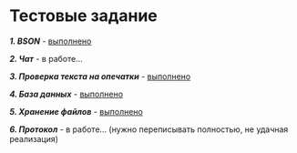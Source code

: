 # Тестовые задание

**_1. BSON_** - [выполнено](https://github.com/SergeiNevostruev/backend_marathon_Lad/tree/main/bson)

**_2. Чат_** - в работе...

**_3. Проверка текста на опечатки_** - [выполнено](https://github.com/SergeiNevostruev/backend_marathon_Lad/tree/main/checking_for_typos)

**_4. База данных_** - [выполнено](https://github.com/SergeiNevostruev/backend_marathon_Lad/tree/main/easyDB)

**_5. Хранение файлов_** - [выполнено](https://github.com/SergeiNevostruev/backend_marathon_Lad/tree/main/file_storage)

**_6. Протокол_** - в работе... (нужно переписывать полностью, не удачная реализация)
